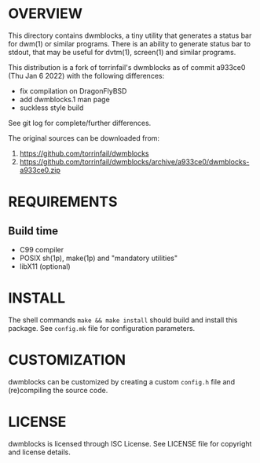 OVERVIEW
========

This directory contains dwmblocks, a tiny utility that generates a status bar
for dwm(1) or similar programs.  There is an ability to generate status bar to
stdout, that may be useful for dvtm(1), screen(1) and similar programs.

This distribution is a fork of torrinfail's dwmblocks as of commit a933ce0 (Thu
Jan 6 2022) with the following differences:
* fix compilation on DragonFlyBSD
* add dwmblocks.1 man page
* suckless style build

See git log for complete/further differences.

The original sources can be downloaded from:
1. https://github.com/torrinfail/dwmblocks
2. https://github.com/torrinfail/dwmblocks/archive/a933ce0/dwmblocks-a933ce0.zip


REQUIREMENTS
============

Build time
----------
* C99 compiler
* POSIX sh(1p), make(1p) and "mandatory utilities"
* libX11 (optional)


INSTALL
=======

The shell commands `make && make install` should build and install this
package.  See `config.mk` file for configuration parameters.


CUSTOMIZATION
=============

dwmblocks can be customized by creating a custom `config.h` file and
(re)compiling the source code.


LICENSE
=======

dwmblocks is licensed through ISC License.
See LICENSE file for copyright and license details.
